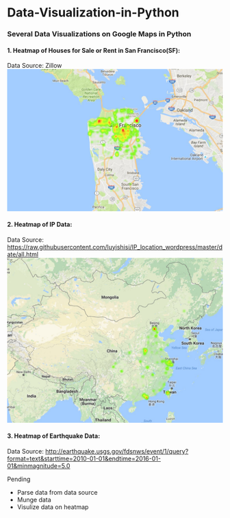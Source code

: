 # Data-Visualization-in-Python
### Several Data Visualizations on Google Maps in Python


#### 1. Heatmap of Houses for Sale or Rent in San Francisco(SF):
Data Source: Zillow
![alt tag](https://github.com/HinChou/Data-Visualization-in-Python/blob/master/Heatmap.jpg)

#### 2. Heatmap of IP Data:
Data Source: https://raw.githubusercontent.com/luyishisi/IP_location_wordpress/master/date/all.html
![alt tag](https://github.com/HinChou/Data-Visualization-in-Python/blob/master/ip_map.jpeg)

#### 3. Heatmap of Earthquake Data:
Data Source: http://earthquake.usgs.gov/fdsnws/event/1/query?format=text&starttime=2010-01-01&endtime=2016-01-01&minmagnitude=5.0

Pending
* Parse data from data source
* Munge data
* Visulize data on heatmap
